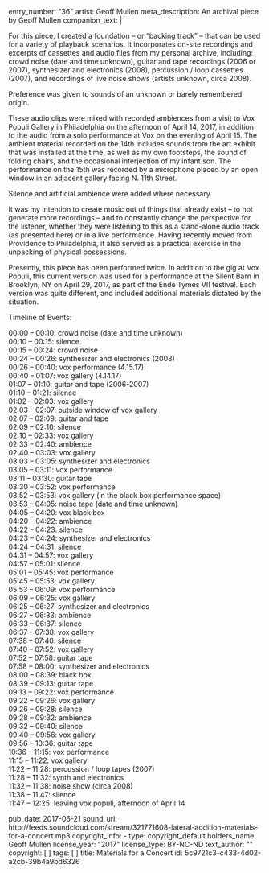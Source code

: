 entry_number: "36"
artist: Geoff Mullen
meta_description: An archival piece by Geoff Mullen
companion_text: |
  <p>For this piece, I created a foundation – or “backing track” – that can be used for a variety of playback scenarios. It incorporates on-site recordings and excerpts of cassettes and audio files from my personal archive, including: crowd noise (date and time unknown), guitar and tape recordings (2006 or 2007), synthesizer and electronics (2008), percussion / loop cassettes (2007), and recordings of live noise shows (artists unknown, circa 2008).
  </p>
  <p>Preference was given to sounds of an unknown or barely remembered origin.
  </p>
  <p>These audio clips were mixed with recorded ambiences from a visit to Vox Populi Gallery in Philadelphia on the afternoon of April 14, 2017, in addition to the audio from a solo performance at Vox on the evening of April 15. The ambient material recorded on the 14th includes sounds from the art exhibit that was installed at the time, as well as my own footsteps, the sound of folding chairs, and the occasional interjection of my infant son. The performance on the 15th was recorded by a microphone placed by an open window in an adjacent gallery facing N. 11th Street.
  </p>
  <p>Silence and artificial ambience were added where necessary.
  </p>
  <p>It was my intention to create music out of things that already exist – to not generate more recordings – and to constantly change the perspective for the listener, whether they were listening to this as a stand-alone audio track (as presented here) or in a live performance. Having recently moved from Providence to Philadelphia, it also served as a practical exercise in the unpacking of physical possessions.
  </p>
  <p>Presently, this piece has been performed twice. In addition to the gig at Vox Populi, this current version was used for a performance at the Silent Barn in Brooklyn, NY on April 29, 2017, as part of the Ende Tymes VII festival. Each version was quite different, and included additional materials dictated by the situation.
  </p>
  <p>Timeline of Events:
  </p>
  <p><span class="m_4135435218545983709gmail-m_7965559116961323832gmail-aBn">00:00 – 00:10</span>: crowd noise (date and time unknown)<br><span class="m_4135435218545983709gmail-m_7965559116961323832gmail-aBn">00:10 – 00:15</span>: silence<br><span class="m_4135435218545983709gmail-m_7965559116961323832gmail-aBn">00:15 – 00:24</span>: crowd noise<br><span class="m_4135435218545983709gmail-m_7965559116961323832gmail-aBn">00:24 – 00:26</span>: synthesizer and electronics (2008)<br><span class="m_4135435218545983709gmail-m_7965559116961323832gmail-aBn">00:26 – 00:40</span>: vox performance (4.15.17)<br><span class="m_4135435218545983709gmail-m_7965559116961323832gmail-aBn">00:40 – 01:07</span>: vox gallery (4.14.17)<br><span class="m_4135435218545983709gmail-m_7965559116961323832gmail-aBn">01:07 – 01:10</span>: guitar and tape (2006-2007)<br><span class="m_4135435218545983709gmail-m_7965559116961323832gmail-aBn">01:10 – 01:21</span>: silence<br><span class="m_4135435218545983709gmail-m_7965559116961323832gmail-aBn">01:02 – 02:03</span>: vox gallery<br><span class="m_4135435218545983709gmail-m_7965559116961323832gmail-aBn">02:03 – 02:07</span>: outside window of vox gallery<br><span class="m_4135435218545983709gmail-m_7965559116961323832gmail-aBn">02:07 – 02:09</span>: guitar and tape<br><span class="m_4135435218545983709gmail-m_7965559116961323832gmail-aBn">02:09 – 02:10</span>: silence<br><span class="m_4135435218545983709gmail-m_7965559116961323832gmail-aBn">02:10 – 02:33</span>: vox gallery<br><span class="m_4135435218545983709gmail-m_7965559116961323832gmail-aBn">02:33 – 02:40</span>: ambience<br><span class="m_4135435218545983709gmail-m_7965559116961323832gmail-aBn">02:40 – 03:03</span>: vox gallery<br><span class="m_4135435218545983709gmail-m_7965559116961323832gmail-aBn">03:03 – 03:05</span>: synthesizer and electronics<br><span class="m_4135435218545983709gmail-m_7965559116961323832gmail-aBn">03:05 – 03:11</span>: vox performance<br><span class="m_4135435218545983709gmail-m_7965559116961323832gmail-aBn">03:11 – 03:30</span>: guitar tape<br><span class="m_4135435218545983709gmail-m_7965559116961323832gmail-aBn">03:30 – 03:52</span>: vox performance<br><span class="m_4135435218545983709gmail-m_7965559116961323832gmail-aBn">03:52 – 03:53</span>: vox gallery (in the black box performance space)<br><span class="m_4135435218545983709gmail-m_7965559116961323832gmail-aBn">03:53 – 04:05</span>: noise tape (date and time unknown)<br><span class="m_4135435218545983709gmail-m_7965559116961323832gmail-aBn">04:05 – 04:20</span>: vox black box<br><span class="m_4135435218545983709gmail-m_7965559116961323832gmail-aBn">04:20 – 04:22</span>: ambience<br><span class="m_4135435218545983709gmail-m_7965559116961323832gmail-aBn">04:22 – 04:23</span>: silence<br><span class="m_4135435218545983709gmail-m_7965559116961323832gmail-aBn">04:23 – 04:24</span>: synthesizer and electronics<br><span class="m_4135435218545983709gmail-m_7965559116961323832gmail-aBn">04:24 – 04:31</span>: silence<br><span class="m_4135435218545983709gmail-m_7965559116961323832gmail-aBn">04:31 – 04:57</span>: vox gallery<br><span class="m_4135435218545983709gmail-m_7965559116961323832gmail-aBn">04:57 – 05:01</span>: silence<br><span class="m_4135435218545983709gmail-m_7965559116961323832gmail-aBn">05:01 – 05:45</span>: vox performance<br><span class="m_4135435218545983709gmail-m_7965559116961323832gmail-aBn">05:45 – 05:53</span>: vox gallery<br><span class="m_4135435218545983709gmail-m_7965559116961323832gmail-aBn">05:53 – 06:09</span>: vox performance<br><span class="m_4135435218545983709gmail-m_7965559116961323832gmail-aBn">06:09 – 06:25</span>: vox gallery<br><span class="m_4135435218545983709gmail-m_7965559116961323832gmail-aBn">06:25 – 06:27</span>: synthesizer and electronics<br><span class="m_4135435218545983709gmail-m_7965559116961323832gmail-aBn">06:27 – 06:33</span>: ambience<br><span class="m_4135435218545983709gmail-m_7965559116961323832gmail-aBn">06:33 – 06:37</span>: silence<br><span class="m_4135435218545983709gmail-m_7965559116961323832gmail-aBn">06:37 – 07:38</span>: vox gallery<br><span class="m_4135435218545983709gmail-m_7965559116961323832gmail-aBn">07:38 – 07:40</span>: silence<br><span class="m_4135435218545983709gmail-m_7965559116961323832gmail-aBn">07:40 – 07:52</span>: vox gallery<br><span class="m_4135435218545983709gmail-m_7965559116961323832gmail-aBn">07:52 – 07:58</span>: guitar tape<br><span class="m_4135435218545983709gmail-m_7965559116961323832gmail-aBn">07:58 – 08:00</span>: synthesizer and electronics<br><span class="m_4135435218545983709gmail-m_7965559116961323832gmail-aBn">08:00 – 08:39</span>: black box<br><span class="m_4135435218545983709gmail-m_7965559116961323832gmail-aBn">08:39 – 09:13</span>: guitar tape<br><span class="m_4135435218545983709gmail-m_7965559116961323832gmail-aBn">09:13 – 09:22</span>: vox performance<br><span class="m_4135435218545983709gmail-m_7965559116961323832gmail-aBn">09:22 – 09:26</span>: vox gallery<br><span class="m_4135435218545983709gmail-m_7965559116961323832gmail-aBn">09:26 – 09:28</span>: silence<br><span class="m_4135435218545983709gmail-m_7965559116961323832gmail-aBn">09:28 – 09:32</span>: ambience<br><span class="m_4135435218545983709gmail-m_7965559116961323832gmail-aBn">09:32 – 09:40</span>: silence<br><span class="m_4135435218545983709gmail-m_7965559116961323832gmail-aBn">09:40 – 09:56</span>: vox gallery<br><span class="m_4135435218545983709gmail-m_7965559116961323832gmail-aBn">09:56 – 10:36</span>: guitar tape<br><span class="m_4135435218545983709gmail-m_7965559116961323832gmail-aBn">10:36 – 11:15</span>: vox performance<br><span class="m_4135435218545983709gmail-m_7965559116961323832gmail-aBn">11:15 – 11:22</span>: vox gallery<br><span class="m_4135435218545983709gmail-m_7965559116961323832gmail-aBn">11:22 – 11:28</span>: percussion / loop tapes (2007)<span class="im"><br><span class="m_4135435218545983709gmail-m_7965559116961323832gmail-aBn"><span class="m_4135435218545983709gmail-m_7965559116961323832gmail-aQJ"><span class="m_4135435218545983709gmail-aBn"><span class="m_4135435218545983709gmail-aQJ"><span class="aBn"><span class="aQJ">11:28 – 11:32</span></span></span></span></span></span>: synth and electronics<br><span class="m_4135435218545983709gmail-m_7965559116961323832gmail-aBn"><span class="m_4135435218545983709gmail-m_7965559116961323832gmail-aQJ"><span class="m_4135435218545983709gmail-aBn"><span class="m_4135435218545983709gmail-aQJ"><span class="aBn"><span class="aQJ">11:32 – 11:38</span></span></span></span></span></span>: noise show (circa 2008)<br><span class="m_4135435218545983709gmail-m_7965559116961323832gmail-aBn"><span class="m_4135435218545983709gmail-m_7965559116961323832gmail-aQJ"><span class="m_4135435218545983709gmail-aBn"><span class="m_4135435218545983709gmail-aQJ"><span class="aBn"><span class="aQJ">11:38 – 11:47</span></span></span></span></span></span>: silence<br><span class="m_4135435218545983709gmail-m_7965559116961323832gmail-aBn"><span class="m_4135435218545983709gmail-m_7965559116961323832gmail-aQJ"><span class="m_4135435218545983709gmail-aBn"><span class="m_4135435218545983709gmail-aQJ"><span class="aBn"><span class="aQJ">11:47 – 12:25</span></span></span></span></span></span>: leaving vox populi, afternoon of April 14</span>
  </p>
pub_date: 2017-06-21
sound_url: http://feeds.soundcloud.com/stream/321771608-lateral-addition-materials-for-a-concert.mp3
copyright_info:
  - 
    type: copyright_default
    holders_name: Geoff Mullen
    license_year: "2017"
    license_type: BY-NC-ND
text_author: ""
copyright: [ ]
tags: [ ]
title: Materials for a Concert
id: 5c9721c3-c433-4d02-a2cb-39b4a9bd6326
